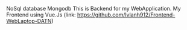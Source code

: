 NoSql database Mongodb
This is Backend for my WebApplication.
My Frontend using Vue.Js (link: https://github.com/lvlanh912/Frontend-WebLaptop-DATN)
